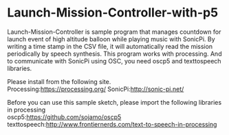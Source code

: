 # Launch-Mission-Controller-with-p5

Launch-Mission-Controller is sample program that manages countdown for launch event of high altitude balloon while playing music with SonicPi. By writing a time stamp in the CSV file, it will automatically read the mission periodically by speech synthesis.
This program works with processing. And to communicate with SonicPi using OSC, you need oscp5 and texttospeech libraries.

Please install from the following site.</br>
Processing:https://processing.org/
SonicPi:http://sonic-pi.net/

Before you can use this sample sketch, please import the following libraries in processing</br>
oscp5:https://github.com/sojamo/oscp5
texttospeech:http://www.frontiernerds.com/text-to-speech-in-processing

